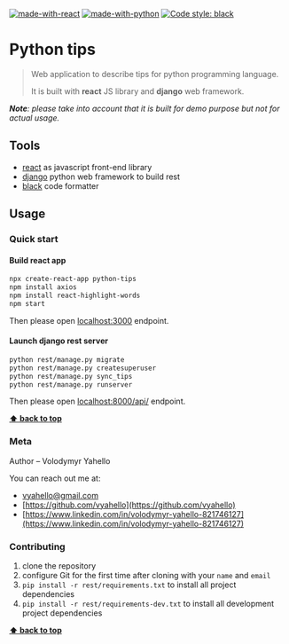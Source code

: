 [![made-with-react](https://img.shields.io/badge/Made%20with-React-yellowgreen.svg)](https://reactjs.org/)
[![made-with-python](https://img.shields.io/badge/Made%20with-Python-1f425f.svg)](https://www.python.org/)
[![Code style: black](https://img.shields.io/badge/code%20style-black-000000.svg)](https://github.com/psf/black)

# Python tips

> Web application to describe tips for python programming language.
>
> It is built with **react** JS library and **django** web framework.

_**Note**: please take into account that it is built for demo purpose but not for actual usage._

## Tools

- [react](https://reactjs.org/) as javascript front-end library
- [django](https://www.djangoproject.com/) python web framework to build rest
- [black](https://black.readthedocs.io/en/stable/) code formatter

## Usage

### Quick start

#### Build react app
```bash
npx create-react-app python-tips
npm install axios
npm install react-highlight-words
npm start
```

Then please open [localhost:3000](http://localhost:3000) endpoint.

#### Launch django rest server
```bash
python rest/manage.py migrate
python rest/manage.py createsuperuser
python rest/manage.py sync_tips
python rest/manage.py runserver
```
Then please open [localhost:8000/api/](http://localhost:8000/api/) endpoint.

**[⬆ back to top](#quick-start)**

### Meta

Author – Volodymyr Yahello

You can reach out me at:
* [vyahello@gmail.com](vyahello@gmail.com)
* [https://github.com/vyahello](https://github.com/vyahello)
* [https://www.linkedin.com/in/volodymyr-yahello-821746127](https://www.linkedin.com/in/volodymyr-yahello-821746127)

### Contributing
1. clone the repository
2. configure Git for the first time after cloning with your `name` and `email`
3. `pip install -r rest/requirements.txt` to install all project dependencies
4. `pip install -r rest/requirements-dev.txt` to install all development project dependencies

**[⬆ back to top](#quick-start)**
